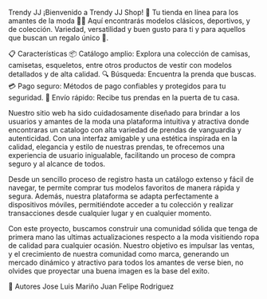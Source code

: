 Trendy JJ
¡Bienvenido a Trendy JJ Shop! 🎉 Tu tienda en línea para los amantes de la moda 🛒✨ Aquí encontrarás modelos clásicos, deportivos, y de colección. Variedad, versatilidad y buen gusto para ti y para aquellos que buscan un regalo único 🎁.

📋 Características
📦 Catálogo amplio: Explora una colección de camisas, camisetas, esqueletos, entre otros productos de vestir con modelos detallados y de alta calidad.
🔍 Búsqueda: Encuentra la prenda que buscas.
💳 Pago seguro: Métodos de pago confiables y protegidos para tu seguridad.
🚚 Envío rápido: Recibe tus prendas en la puerta de tu casa.

Nuestro sitio web ha sido cuidadosamente diseñado para brindar a los usuarios y amantes de la moda una plataforma intuitiva y atractiva donde encontraras un catalogo con alta variedad de prendas de vanguardia y autenticidad. Con una interfaz amigable y una estética inspirada en la calidad, elegancia y estilo de nuestras prendas, te ofrecemos una experiencia de usuario inigualable, facilitando un proceso de compra seguro y al alcance de todos.

Desde un sencillo proceso de registro hasta un catálogo extenso y fácil de navegar, te permite comprar tus modelos favoritos de manera rápida y segura. Además, nuestra plataforma se adapta perfectamente a dispositivos móviles, permitiéndote acceder a tu colección y realizar transacciones desde cualquier lugar y en cualquier momento.

Con este proyecto, buscamos construir una comunidad sólida que tenga de primera mano las ultimas actualizaciones respecto a la moda visitiendo ropa de calidad para cualquier ocasión. Nuestro objetivo es impulsar las ventas, y el crecimiento de nuestra comunidad como marca, generando un mercado dinámico y atractivo para todos los amantes de verse bien, no olvides que proyectar una buena imagen es la base del exito.

👥 Autores
Jose Luis Mariño
Juan Felipe Rodriguez
